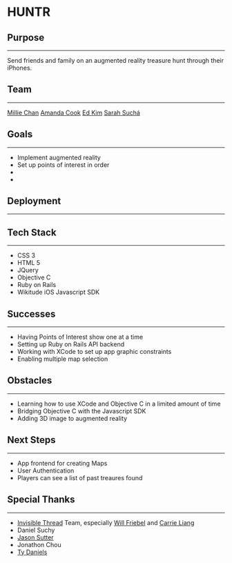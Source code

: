 # HUNTR

## Purpose
------
Send friends and family on an augmented reality treasure hunt through their iPhones.

## Team
------
[Millie Chan](https://github.com/milliechan)
[Amanda Cook](https://github.com/amandawouldgo)
[Ed Kim](https://github.com/edwardkimj)
[Sarah Suchá](https://github.com/sarahsucha)

## Goals
------
* Implement augmented reality
* Set up points of interest in order
*
* 

## Deployment
------

## Tech Stack
------
* CSS 3
* HTML 5
* JQuery
* Objective C
* Ruby on Rails
* Wikitude iOS Javascript SDK

## Successes
------
* Having Points of Interest show one at a time
* Setting up Ruby on Rails API backend
* Working with XCode to set up app graphic constraints
* Enabling multiple map selection

## Obstacles
------
* Learning how to use XCode and Objective C in a limited amount of time
* Bridging Objective C with the Javascript SDK
* Adding 3D image to augmented reality

## Next Steps
------
* App frontend for creating Maps
* User Authentication
* Players can see a list of past treaures found

## Special Thanks
------
* [Invisible Thread](https://github.com/wfriebel/invisible-thread) Team, especially [Will Friebel](https://github.com/wfriebel) and [Carrie Liang](https://github.com/liangcarrie20)
* Daniel Suchy
* [Jason Sutter](https://github.com/jasonsutter87)
* Jonathon Chou
* [Ty Daniels](https://github.com/tdangles81) 
